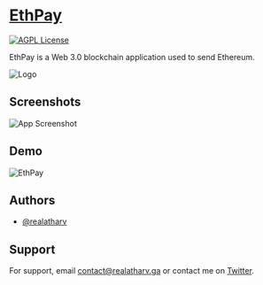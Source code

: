 
# [EthPay](https://realatharv.ga/ethpay) 
[![AGPL License](https://img.shields.io/badge/license-AGPL-blue.svg)](http://www.gnu.org/licenses/agpl-3.0)

EthPay is a Web 3.0 blockchain application used to send Ethereum.


![Logo](https://realatharv.ga/assets/logo.290030a9.png)


## Screenshots

![App Screenshot](https://camo.githubusercontent.com/15b75f31303bac283b110f5c7571673b033fdce0efba7fea0ca3f2676fd5d3f3/68747470733a2f2f63646e2e646973636f72646170702e636f6d2f6174746163686d656e74732f3833393531303139303435333432343137312f3934333133353536313338363937353235332f436170747572652e504e47)

## Demo

![EthPay](https://github.com/realatharv/EthPay/blob/main/demo2.GIF "EthPay")
## Authors

- [@realatharv](https://www.github.com/realatharv)


## Support

For support, email contact@realatharv.ga or contact me on [Twitter](https://twitter.com/realatharv).

